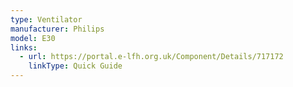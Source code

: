```yaml
---
type: Ventilator
manufacturer: Philips
model: E30
links:
  - url: https://portal.e-lfh.org.uk/Component/Details/717172
    linkType: Quick Guide
---
```

